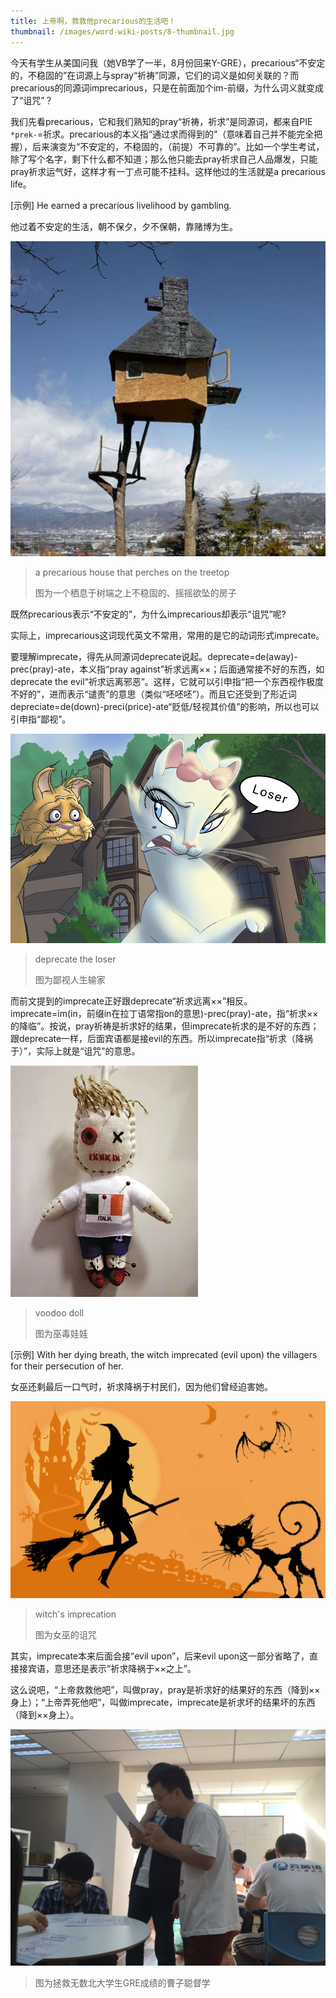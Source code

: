 ```yaml
---
title: 上帝啊，救救他precarious的生活吧！
thumbnail: /images/word-wiki-posts/8-thumbnail.jpg
---
```


今天有学生从美国问我（她VB学了一半，8月份回来Y-GRE），precarious“不安定的，不稳固的”在词源上与spray“祈祷”同源，它们的词义是如何关联的？而precarious的同源词imprecarious，只是在前面加个im-前缀，为什么词义就变成了“诅咒”？

<!--more-->

我们先看precarious，它和我们熟知的pray“祈祷，祈求”是同源词，都来自PIE `*prek-`=祈求。precarious的本义指“通过求而得到的”（意味着自己并不能完全把握），后来演变为“不安定的，不稳固的，（前提）不可靠的”。比如一个学生考试，除了写个名字，剩下什么都不知道；那么他只能去pray祈求自己人品爆发，只能pray祈求运气好，这样才有一丁点可能不挂科。这样他过的生活就是a precarious life。

[示例] He earned a precarious livelihood by gambling.

他过着不安定的生活，朝不保夕，夕不保朝，靠赌博为生。

![Figure 1](/images/word-wiki-posts/8-1.jpg)

> a precarious house that perches on the treetop
>
> 图为一个栖息于树端之上不稳固的、摇摇欲坠的房子

既然precarious表示“不安定的”，为什么imprecarious却表示“诅咒”呢?

实际上，imprecarious这词现代英文不常用，常用的是它的动词形式imprecate。

要理解imprecate，得先从同源词deprecate说起。deprecate=de(away)-prec(pray)-ate，本义指“pray against”祈求远离××；后面通常接不好的东西，如deprecate the evil“祈求远离邪恶”。这样，它就可以引申指“把一个东西视作极度不好的”，进而表示“谴责”的意思（类似“呸呸呸”）。而且它还受到了形近词depreciate=de(down)-preci(price)-ate“贬低/轻视其价值”的影响，所以也可以引申指“鄙视”。

![Figure 2](/images/word-wiki-posts/8-2.jpg)

> deprecate the loser
>
> 图为鄙视人生输家

而前文提到的imprecate正好跟deprecate“祈求远离××”相反。imprecate=im(in，前缀in在拉丁语常指on的意思)-prec(pray)-ate，指“祈求××的降临”。按说，pray祈祷是祈求好的结果，但imprecate祈求的是不好的东西；跟deprecate一样，后面宾语都是接evil的东西。所以imprecate指“祈求（降祸于）”，实际上就是“诅咒”的意思。

![Figure 3](/images/word-wiki-posts/8-3.jpg)

> voodoo doll
>
> 图为巫毒娃娃

[示例] With her dying breath, the witch imprecated (evil upon) the villagers for their persecution of her.

女巫还剩最后一口气时，祈求降祸于村民们，因为他们曾经迫害她。

![Figure 4](/images/word-wiki-posts/8-4.jpg)

> witch's imprecation
>
> 图为女巫的诅咒

其实，imprecate本来后面会接“evil upon”，后来evil upon这一部分省略了，直接接宾语，意思还是表示“祈求降祸于××之上”。

这么说吧，“上帝救救他吧”，叫做pray，pray是祈求好的结果好的东西（降到××身上）；“上帝弄死他吧”，叫做imprecate，imprecate是祈求坏的结果坏的东西（降到××身上）。

![Figure 5](/images/word-wiki-posts/8-5.jpg)

> 图为拯救无数北大学生GRE成绩的曹子聪督学